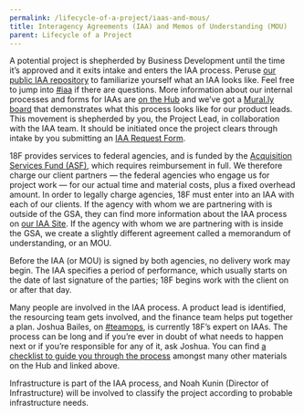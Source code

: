 ```yaml
---
permalink: /lifecycle-of-a-project/iaas-and-mous/
title: Interagency Agreements (IAA) and Memos of Understanding (MOU)
parent: Lifecycle of a Project
---
```

A potential project is shepherded by Business Development until the time it’s approved and it exits intake and enters the IAA process. Peruse [our public IAA repository](https://pages.18f.gov/agreements-public/) to familiarize yourself what an IAA looks like. Feel free to jump into [#iaa](https://18f.slack.com/messages/iaa/) if there are questions. More information about our internal processes and forms for IAAs are [on the Hub](https://hub.18f.gov/team-ops/resources/iaa/) and we’ve got a [Mural.ly board](http://mur.al/YEAoProA) that demonstrates what this process looks like for our product leads. This movement is shepherded by you, the Project Lead, in collaboration with the IAA team. It should be initiated once the project clears through intake by you submitting an [IAA Request Form](https://docs.google.com/a/gsa.gov/forms/d/13--i0fRhgSgP9sRVkn7RvPN0Lrbwvg4cpMOctN3Ygrc/viewform). 

18F provides services to federal agencies, and is funded by the [Acquisition Services Fund (ASF)](http://www.gsa.gov/portal/content/150047), which requires reimbursement in full. We therefore charge our client partners — the federal agencies who engage us for project work — for our actual time and material costs, plus a fixed overhead amount. In order to legally charge agencies, 18F must enter into an IAA with each of our clients. If the agency with whom we are partnering with is outside of the GSA, they can find more information about the IAA process on [our IAA Site](https://pages.18f.gov/iaa-forms/). If the agency with whom we are partnering with is inside the GSA, we create a slightly different agreement called a memorandum of understanding, or an MOU. 

Before the IAA (or MOU) is signed by both agencies, no delivery work may begin. The IAA specifies a period of performance, which usually starts on the date of last signature of the parties; 18F begins work with the client on or after that day. 

Many people are involved in the IAA process. A product lead is identified, the resourcing team gets involved, and the finance team helps put together a plan. Joshua Bailes, on [#teamops](https://18f.slack.com/messages/teamops), is currently 18F’s expert on IAAs. The process can be long and if you’re ever in doubt of what needs to happen next or if you’re responsible for any of it, ask Joshua. You can find [a checklist to guide you through the process](https://hub.18f.gov/team-ops/resources/iaa/project-lead-checklist/) amongst many other materials on the Hub and linked above. 

Infrastructure is part of the IAA process, and Noah Kunin (Director of Infrastructure) will be involved to classify the project according to probable infrastructure needs.
